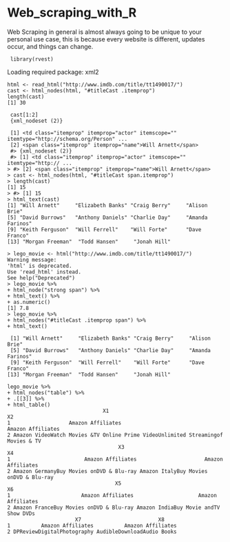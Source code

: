 # Web_scraping_with_R
Web Scraping in general is almost always going to be unique to your personal use case, this is because every website is different, updates occur, and things can change.

     library(rvest)
 Loading required package: xml2
 
    html <- read_html("http://www.imdb.com/title/tt1490017/")
    cast <- html_nodes(html, "#titleCast .itemprop")
    length(cast)
    [1] 30

     cast[1:2]
     {xml_nodeset (2)}
    
     [1] <td class="itemprop" itemprop="actor" itemscope="" itemtype="http://schema.org/Person" ...
     [2] <span class="itemprop" itemprop="name">Will Arnett</span>
     #> {xml_nodeset (2)}
     #> [1] <td class="itemprop" itemprop="actor" itemscope="" itemtype="http:// ...
    > #> [2] <span class="itemprop" itemprop="name">Will Arnett</span>
    > cast <- html_nodes(html, "#titleCast span.itemprop")
    > length(cast)
    [1] 15
    > #> [1] 15
    > html_text(cast)
    [1] "Will Arnett"     "Elizabeth Banks" "Craig Berry"     "Alison Brie"    
    [5] "David Burrows"   "Anthony Daniels" "Charlie Day"     "Amanda Farinos" 
    [9] "Keith Ferguson"  "Will Ferrell"    "Will Forte"      "Dave Franco"    
    [13] "Morgan Freeman"  "Todd Hansen"     "Jonah Hill"     
    
    > lego_movie <- html("http://www.imdb.com/title/tt1490017/")
    Warning message:
    'html' is deprecated.
    Use 'read_html' instead.
    See help("Deprecated") 
    > lego_movie %>%
    + html_node("strong span") %>%
    + html_text() %>%
    + as.numeric()
    [1] 7.8
    > lego_movie %>%
    + html_nodes("#titleCast .itemprop span") %>%
    + html_text()
 
     [1] "Will Arnett"     "Elizabeth Banks" "Craig Berry"     "Alison Brie"    
     [5] "David Burrows"   "Anthony Daniels" "Charlie Day"     "Amanda Farinos" 
     [9] "Keith Ferguson"  "Will Ferrell"    "Will Forte"      "Dave Franco"    
    [13] "Morgan Freeman"  "Todd Hansen"     "Jonah Hill"     
    
    lego_movie %>%
    + html_nodes("table") %>%
    + .[[3]] %>%
    + html_table()
                                   X1                                           X2
    1                   Amazon Affiliates                            Amazon Affiliates
    2 Amazon VideoWatch Movies &TV Online Prime VideoUnlimited Streamingof Movies & TV
                                        X3                                     X4
    1                        Amazon Affiliates                      Amazon Affiliates
    2 Amazon GermanyBuy Movies onDVD & Blu-ray Amazon ItalyBuy Movies onDVD & Blu-ray
                                       X5                                    X6
    1                       Amazon Affiliates                     Amazon Affiliates
    2 Amazon FranceBuy Movies onDVD & Blu-ray Amazon IndiaBuy Movie andTV Show DVDs
                          X7                         X8
    1          Amazon Affiliates          Amazon Affiliates
    2 DPReviewDigitalPhotography AudibleDownloadAudio Books
